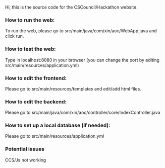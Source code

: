 Hi, this is the source code for the CSCouncil/Hackathon website.

### How to run the web: ###
To run the web, please go to src/main/java/com/xin/aoc/WebApp.java and click run. 

### How to test the web: ###
Type in localhost:8080 in your browser (you can change the port by editing src/main/resources/application.yml)

### How to edit the frontend: ###
Please go to src/main/resources/templates and edit/add html files.

### How to edit the backend: ###
Please go to src/main/java/com/xin/aoc/controller/core/IndexController.java

### How to set up a local database (if needed): ###
Please go to src/main/resources/application.yml

### Potential issues ###
CCS/Js not working 
